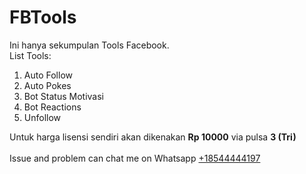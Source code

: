 # FBTools
Ini hanya sekumpulan Tools Facebook.<br>
List Tools:
<ol>
  <li>Auto Follow</li>
  <li>Auto Pokes</li>
  <li>Bot Status Motivasi</li>
  <li>Bot Reactions</li>
  <li>Unfollow</li>
</ol>

Untuk harga lisensi sendiri akan dikenakan <strong>Rp 10000</strong> via pulsa <strong>3 (Tri)</strong><br>
<br>
Issue and problem can chat me on Whatsapp <a href="https://wa.me/18544444197">+18544444197</a>
